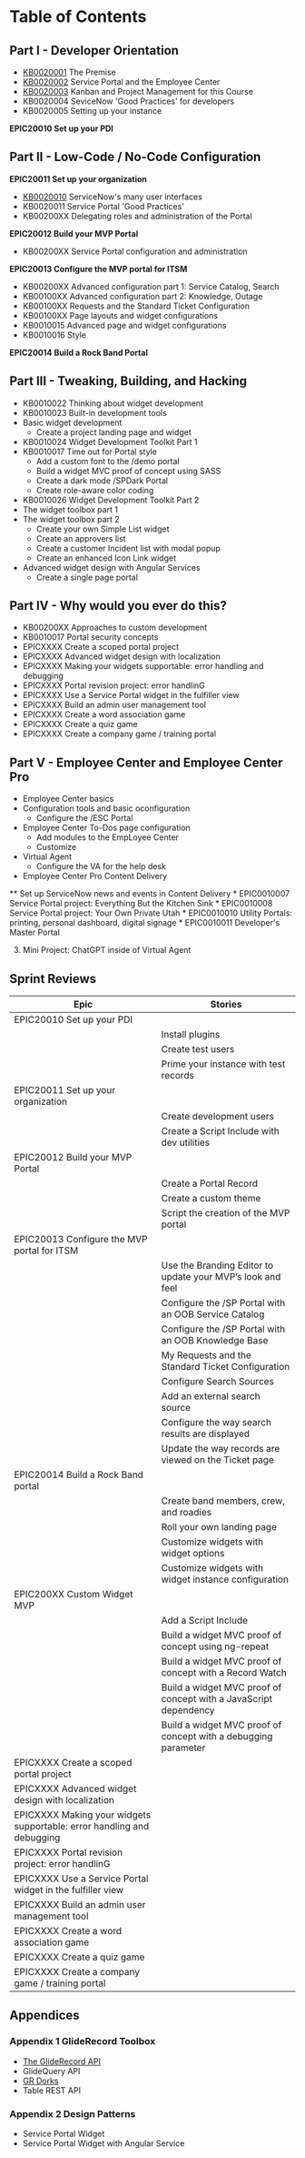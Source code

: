 # Table of Contents


## Part I - Developer Orientation

* [KB0020001](KB0020001.md) The Premise
* [KB0020002](KB0020002.md) Service Portal and the Employee Center
* [KB0020003](KB0020003.md) Kanban and Project Management for this Course
* KB0020004 SeviceNow 'Good Practices' for developers
* KB0020005 Setting up your instance

**EPIC20010 Set up your PDI**

## Part II - Low-Code / No-Code Configuration

**EPIC20011 Set up your organization**

* [KB0020010](KB0010010.md) ServiceNow's many user interfaces
* KB0020011 Service Portal 'Good Practices'
* KB00200XX Delegating roles and administration of the Portal

**EPIC20012 Build your MVP Portal**

* KB00200XX Service Portal configuration and administration

**EPIC20013 Configure the MVP portal for ITSM**

* KB00200XX Advanced configuration part 1: Service Catalog, Search
* KB00100XX Advanced configuration part 2: Knowledge, Outage
* KB00100XX Requests and the Standard Ticket Configuration
* KB00100XX Page layouts and widget configurations
* KB0010015 Advanced page and widget configurations
* KB0010016 Style

**EPIC20014 Build a Rock Band Portal**

## Part III - Tweaking, Building, and Hacking

* KB0010022 Thinking about widget development
* KB0010023 Built-in development tools
* Basic widget development
  * Create a project landing page and widget
* KB0010024 Widget Development Toolkit Part 1
* KB0010017 Time out for Portal style
  * Add a custom font to the /demo portal
  * Build a widget MVC proof of concept using SASS
  * Create a dark mode /SPDark Portal
  * Create role-aware color coding
* KB0010026 Widget Development Toolkit Part 2
* The widget toolbox part 1
* The widget toolbox part 2
  * Create your own Simple List widget
  * Create an approvers list
  * Create a customer Incident list with modal popup
  * Create an enhanced Icon Link widget
* Advanced widget design with Angular Services
  * Create a single page portal

## Part IV - Why would you ever do this?

* KB00200XX Approaches to custom development
* KB0010017 Portal security concepts
* EPICXXXX Create a scoped portal project
* EPICXXXX Advanced widget design with localization
* EPICXXXX Making your widgets supportable: error handling and debugging
* EPICXXXX Portal revision project: error handlinG
* EPICXXXX Use a Service Portal widget in the fulfiller view
* EPICXXXX Build an admin user management tool
* EPICXXXX Create a word association game
* EPICXXXX Create a quiz game
* EPICXXXX Create a company game / training portal

## Part V - Employee Center and Employee Center Pro

* Employee Center basics
* Configuration tools and basic oconfiguration
  * Configure the /ESC Portal
* Employee Center To-Dos page configuration
  * Add modules to the EmpLoyee Center
  * Customize
* Virtual Agent
  * Configure the VA for the help desk
* Employee Center Pro Content Delivery

** Set up ServiceNow news and events in Content Delivery
    * EPIC0010007 Service Portal project: Everything But the Kitchen Sink
    * EPIC0010008 Service Portal project: Your Own Private Utah
    * EPIC0010010 Utility Portals: printing, personal dashboard, digital signage
    * EPIC0010011 Developer's Master Portal

3. Mini Project: ChatGPT inside of Virtual Agent

## Sprint Reviews

| Epic                      | Stories                                  |
| ------------------------- | ------------------------------------- |
| EPIC20010 Set up your PDI |                                       |
|| Install plugins                       |
|| Create test users                     |
|| Prime your instance with test records |
| EPIC20011 Set up your organization | |
|| Create development users
|| Create a Script Include with dev utilities
| EPIC20012 Build your MVP Portal | |
|| Create a Portal Record
|| Create a custom theme
|| Script the creation of the MVP portal
| EPIC20013 Configure the MVP portal for ITSM | |
|| Use the Branding Editor to update your MVP’s look and feel                       |
|| Configure the /SP Portal with an OOB Service Catalog                 |
|| Configure the /SP Portal with an OOB Knowledge Base |
|| My Requests and the Standard Ticket Configuration
|| Configure Search Sources
|| Add an external search source
|| Configure the way search results are displayed
|| Update the way records are viewed on the Ticket page
| EPIC20014 Build a Rock Band portal
|| Create band members, crew, and roadies
|| Roll your own landing page
|| Customize widgets with widget options
|| Customize widgets with widget instance configuration
| EPIC200XX  Custom Widget MVP
|| Add a Script Include
||  Build a widget MVC proof of concept using ng-repeat
|| Build a widget MVC proof of concept with a Record Watch
|| Build a widget MVC proof of concept with a JavaScript dependency
||  Build a widget MVC proof of concept with a debugging parameter
| EPICXXXX Create a scoped portal project                                |  |
| EPICXXXX Advanced widget design with localization                      |  |
| EPICXXXX Making your widgets supportable: error handling and debugging |  |
| EPICXXXX Portal revision project: error handlinG                       |  |
| EPICXXXX Use a Service Portal widget in the fulfiller view             |  |
| EPICXXXX Build an admin user management tool                           |  |
| EPICXXXX Create a word association game                                |  |
| EPICXXXX Create a quiz game                                            |  |
| EPICXXXX Create a company game / training portal                       |  |

## Appendices

### Appendix 1 GlideRecord Toolbox

* [The GlideRecord API](a2_01.md)
* GlideQuery API
* [GR Dorks](a2_02.md)
* Table REST API

### Appendix 2 Design Patterns

* Service Portal Widget
* Service Portal Widget with Angular Service
